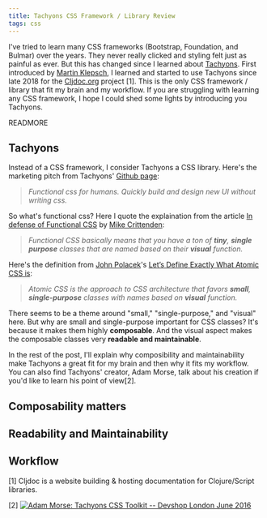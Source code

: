```yaml
---
title: Tachyons CSS Framework / Library Review
tags: css
---
```


I've tried to learn many CSS frameworks (Bootstrap, Foundation, and Bulmar)
over the years. They never really clicked and styling felt just as painful
as ever. But this has changed since I learned about [Tachyons](https://tachyons.io/).
First introduced by [Martin Klepsch](https://twitter.com/martinklepsch),
I learned and started to use Tachyons since late 2018 for the [Cljdoc.org](https://cljdoc.org/)
project [1]. This is the only CSS framework / library that fit my brain and my workflow.
If you are struggling with learning any CSS framework, I hope I could shed some lights
by introducing you Tachyons.

READMORE

## Tachyons

Instead of a CSS framework, I consider Tachyons a CSS library.
Here's the marketing pitch from Tachyons'
[Github page](https://github.com/tachyons-css/tachyons/):

> _Functional css for humans.
> Quickly build and design new UI without writing css._

So what's functional css? Here I quote the explaination from the article
[In defense of Functional CSS](https://www.mikecr.it/ramblings/functional-css/)
by [Mike Crittenden](https://twitter.com/mcrittenden):

> _Functional CSS basically means that you have a ton of __tiny__,
> __single purpose__ classes that are named based on their __visual__ function._

Here's the definition from [John Polacek](https://twitter.com/johnpolacek)'s
[Let’s Define Exactly What Atomic CSS is](https://css-tricks.com/lets-define-exactly-atomic-css/):

> _Atomic CSS is the approach to CSS architecture that favors __small__,
> __single-purpose__ classes with names based on __visual__ function._

There seems to be a theme around "small," "single-purpose," and "visual" here.
But why are small and single-purpose important for CSS classes? It's because it makes
them highly __composable__. And the visual aspect makes the composable classes
very __readable and maintainable__.

In the rest of the post, I'll explain why composibility and maintainability
make Tachyons a great fit for my brain and then why it fits my workflow.
You can also find Tachyons' creator, Adam Morse, talk about his creation
if you'd like to learn his point of view[2].

## Composability matters

## Readability and Maintainability

## Workflow

[1] Cljdoc is a website building & hosting documentation for Clojure/Script libraries.

[2] [![Adam Morse: Tachyons CSS Toolkit -- Devshop London June 2016](https://img.youtube.com/vi/r56fRaWth58/0.jpg)](https://www.youtube.com/watch?v=r56fRaWth58)
